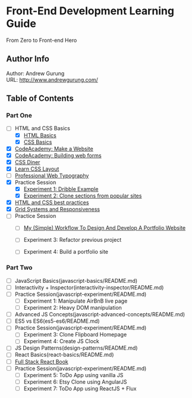 # Front-End Development Learning Guide
From Zero to Front-end Hero

Author Info
-----------
Author: Andrew Gurung <br>
URL: http://www.andrewgurung.com/

Table of Contents
-----------------
### Part One

- [ ] HTML and CSS Basics
  - [x] [HTML Basics](html-basics/README.md)
  - [x] [CSS Basics](css-basics/README.md)
- [x] [CodeAcademy: Make a Website](make-a-website/README.md)
- [x] [CodeAcademy: Building web forms](building-web-forms/README.md)
- [x] [CSS Diner](css-diner/README.md)
- [x] [Learn CSS Layout](learn-css-layout/README.md)
- [ ] [Professional Web Typography](https://prowebtype.com/)
- [x] Practice Session
  - [x] [Experiment 1: Dribble Example](html-css-experiment/README.md)
  - [x] [Experiment 2: Clone sections from popular sites](html-css-experiment/README.md)
- [x] [HTML and CSS best practices](html-best-practices/README.md)
- [x] [Grid Systems and Responsiveness](grid-systems/README.md)
- [ ] Practice Session
  - [ ] [My (Simple) Workflow To Design And Develop A Portfolio Website](https://www.smashingmagazine.com/2013/06/workflow-design-develop-modern-portfolio-website/)
  - [ ] Experiment 3: Refactor previous project
  - [ ] Experiment 4: Build a portfolio site


### Part Two
- [ ] JavaScript Basics(javascript-basics/README.md)
- [ ] Interactivity + Inspector(interactivity-inspector/README.md)
- [ ] Practice Session(javascript-experiment/README.md)
  - [ ] Experiment 1: Manipulate AirBnB live page
  - [ ] Experiment 2: Heavy DOM manipulation
- [ ] Advanced JS Concepts(javascript-advanced-concepts/README.md)
- [ ] ES5 vs ES6(es5-es6/README.md)
- [ ] Practice Session(javascript-experiment/README.md)
  - [ ] Experiment 3: Clone Flipboard Homepage
  - [ ] Experiment 4: Create JS Clock
- [ ] JS Design Patterns(design-patterns/README.md)
- [ ] React Basics(react-basics/README.md)
- [ ] [Full Stack React Book](https://www.fullstackreact.com/)
- [ ] Practice Session(javascript-experiment/README.md)
  - [ ] Experiment 5: ToDo App using vanilla JS
  - [ ] Experiment 6: Etsy Clone using AngularJS
  - [ ] Experiment 7: ToDo App using ReactJS + Flux
